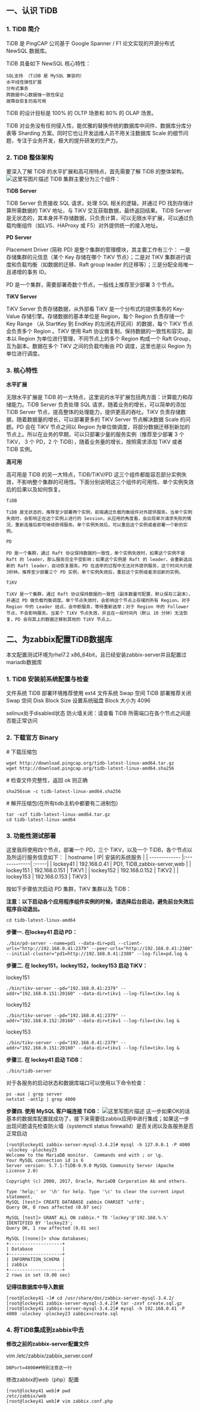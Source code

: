## 一、认识 TiDB
### 1. TiDB 简介

TiDB 是 PingCAP 公司基于 Google Spanner / F1 论文实现的开源分布式 NewSQL 数据库。

TiDB 具备如下 NewSQL 核心特性：

    SQL支持 （TiDB 是 MySQL 兼容的）
    水平线性弹性扩展
    分布式事务
    跨数据中心数据强一致性保证
    故障自恢复的高可用

TiDB 的设计目标是 100% 的 OLTP 场景和 80% 的 OLAP 场景。

TiDB 对业务没有任何侵入性，能优雅的替换传统的数据库中间件、数据库分库分表等 Sharding 方案。同时它也让开发运维人员不用关注数据库 Scale 的细节问题，专注于业务开发，极大的提升研发的生产力。

### 2. TiDB 整体架构

要深入了解 TiDB 的水平扩展和高可用特点，首先需要了解 TiDB 的整体架构。
![这里写图片描述](http://img.blog.csdn.net/20171012231137365?watermark/2/text/aHR0cDovL2Jsb2cuY3Nkbi5uZXQvTG9ja2V5MjM=/font/5a6L5L2T/fontsize/400/fill/I0JBQkFCMA==/dissolve/70/gravity/SouthEast)
TiDB 集群主要分为三个组件：

**TiDB Server**

TiDB Server 负责接收 SQL 请求，处理 SQL 相关的逻辑，并通过 PD 找到存储计算所需数据的 TiKV 地址，与 TiKV 交互获取数据，最终返回结果。 TiDB Server 是无状态的，其本身并不存储数据，只负责计算，可以无限水平扩展，可以通过负载均衡组件（如LVS、HAProxy 或 F5）对外提供统一的接入地址。

**PD Server**

Placement Driver (简称 PD) 是整个集群的管理模块，其主要工作有三个： 一是存储集群的元信息（某个 Key 存储在哪个 TiKV 节点）；二是对 TiKV 集群进行调度和负载均衡（如数据的迁移、Raft group leader 的迁移等）；三是分配全局唯一且递增的事务 ID。

PD 是一个集群，需要部署奇数个节点，一般线上推荐至少部署 3 个节点。

**TiKV Server**

TiKV Server 负责存储数据，从外部看 TiKV 是一个分布式的提供事务的 Key-Value 存储引擎。存储数据的基本单位是 Region，每个 Region 负责存储一个 Key Range （从 StartKey 到 EndKey 的左闭右开区间）的数据，每个 TiKV 节点会负责多个 Region 。TiKV 使用 Raft 协议做复制，保持数据的一致性和容灾。副本以 Region 为单位进行管理，不同节点上的多个 Region 构成一个 Raft Group，互为副本。数据在多个 TiKV 之间的负载均衡由 PD 调度，这里也是以 Region 为单位进行调度。

### 3. 核心特性

**水平扩展**

无限水平扩展是 TiDB 的一大特点，这里说的水平扩展包括两方面：计算能力和存储能力。TiDB Server 负责处理 SQL 请求，随着业务的增长，可以简单的添加 TiDB Server 节点，提高整体的处理能力，提供更高的吞吐。TiKV 负责存储数据，随着数据量的增长，可以部署更多的 TiKV Server 节点解决数据 Scale 的问题。PD 会在 TiKV 节点之间以 Region 为单位做调度，将部分数据迁移到新加的节点上。所以在业务的早期，可以只部署少量的服务实例（推荐至少部署 3 个 TiKV， 3 个 PD，2 个 TiDB），随着业务量的增长，按照需求添加 TiKV 或者 TiDB 实例。

**高可用**

高可用是 TiDB 的另一大特点，TiDB/TiKV/PD 这三个组件都能容忍部分实例失效，不影响整个集群的可用性。下面分别说明这三个组件的可用性、单个实例失效后的后果以及如何恢复。

    TiDB

    TiDB 是无状态的，推荐至少部署两个实例，前端通过负载均衡组件对外提供服务。当单个实例失效时，会影响正在这个实例上进行的 Session，从应用的角度看，会出现单次请求失败的情况，重新连接后即可继续获得服务。单个实例失效后，可以重启这个实例或者部署一个新的实例。

    PD

    PD 是一个集群，通过 Raft 协议保持数据的一致性，单个实例失效时，如果这个实例不是 Raft 的 leader，那么服务完全不受影响；如果这个实例是 Raft 的 leader，会重新选出新的 Raft leader，自动恢复服务。PD 在选举的过程中无法对外提供服务，这个时间大约是3秒钟。推荐至少部署三个 PD 实例，单个实例失效后，重启这个实例或者添加新的实例。

    TiKV

    TiKV 是一个集群，通过 Raft 协议保持数据的一致性（副本数量可配置，默认保存三副本），并通过 PD 做负载均衡调度。单个节点失效时，会影响这个节点上存储的所有 Region。对于 Region 中的 Leader 结点，会中断服务，等待重新选举；对于 Region 中的 Follower 节点，不会影响服务。当某个 TiKV 节点失效，并且在一段时间内（默认 10 分钟）无法恢复，PD 会将其上的数据迁移到其他的 TiKV 节点上。

## 二、为zabbix配置TiDB数据库
本文配置测试环境为rhel7.2 x86_64bit，且已经安装zabbix-server并且配置过mariadb数据库
### 1. TiDB 安装前系统配置与检查

文件系统 	TiDB 部署环境推荐使用 ext4 文件系统
Swap 空间 	TiDB 部署推荐关闭 Swap 空间
Disk Block Size 	设置系统磁盘 Block 大小为 4096

selinux处于disabled状态
防火墙关闭：请查看 TiDB 所需端口在各个节点之间是否能正常访问

### 2. 下载官方 Binary

 \# 下载压缩包

	wget http://download.pingcap.org/tidb-latest-linux-amd64.tar.gz
	wget http://download.pingcap.org/tidb-latest-linux-amd64.sha256

 \# 检查文件完整性，返回 ok 则正确

	sha256sum -c tidb-latest-linux-amd64.sha256

 \# 解开压缩包(在所有tidb主机中都要有二进制包)

	tar -xzf tidb-latest-linux-amd64.tar.gz
	cd tidb-latest-linux-amd64

### 3. 功能性测试部署

这里我将使用四个节点，部署一个 PD，三个 TiKV，以及一个 TiDB，各个节点以及所运行服务信息如下：
| hostname | IP| 安装的系统服务 |
| ------------- |:-------------| :-----|
| lockey41 | 192.168.0.41 | PD1, TiDB,zabbix-server,web |
| lockey151 | 192.168.0.151 | TiKV1 |
| lockey152 | 192.168.0.152 | TiKV2 |
| lockey153 | 192.168.0.153 | TiKV3 |

按如下步骤依次启动 PD 集群，TiKV 集群以及 TiDB：

**注意：以下启动各个应用程序组件实例的时候，请选择后台启动，避免前台失效后程序自动退出。**

	cd tidb-latest-linux-amd64

**步骤一. 在lockey41 启动 PD：**

	./bin/pd-server --name=pd1 --data-dir=pd1 --client-urls="http://192.168.0.41:2379" --peer-urls="http://192.168.0.41:2380" --initial-cluster="pd1=http://192.168.0.41:2380" --log-file=pd.log &


**步骤二. 在 lockey151，lockey152，lockey153 启动 TiKV：**

lockey151

	./bin/tikv-server --pd="192.168.0.41:2379" --addr="192.168.0.151:20160" --data-dir=tikv1 --log-file=tikv.log &
lockey152

	./bin/tikv-server --pd="192.168.0.41:2379" --addr="192.168.0.152:20160" --data-dir=tikv1 --log-file=tikv.log &
lockey153

	./bin/tikv-server --pd="192.168.0.41:2379" --addr="192.168.0.151:20160" --data-dir=tikv1 --log-file=tikv.log &

**步骤三. 在 lockey41 启动 TiDB：**

	./bin/tidb-server

对于各服务的启动状态和数据库端口可以使用以下命令检查：

	ps -aux | grep server
	netstat -antlp | grep 4000

**步骤四. 使用 MySQL 客户端连接 TiDB：**
![这里写图片描述](http://img.blog.csdn.net/20171012234848872?watermark/2/text/aHR0cDovL2Jsb2cuY3Nkbi5uZXQvTG9ja2V5MjM=/font/5a6L5L2T/fontsize/400/fill/I0JBQkFCMA==/dissolve/70/gravity/SouthEast)
这一步如果OK的话基本的数据库配置就成功了，接下来需要往zabbix应用中进行集成；如果这一步出现问题请先检查防火墙（systemctl status firewalld）是否关闭以及各服务是否正常启动

	[root@lockey41 zabbix-server-mysql-3.4.2]# mysql -h 127.0.0.1 -P 4000 -ulockey -plockey23
	Welcome to the MariaDB monitor.  Commands end with ; or \g.
	Your MySQL connection id is 6
	Server version: 5.7.1-TiDB-0.9.0 MySQL Community Server (Apache License 2.0)

	Copyright (c) 2000, 2017, Oracle, MariaDB Corporation Ab and others.

	Type 'help;' or '\h' for help. Type '\c' to clear the current input statement.
	MySQL [test]> CREATE DATABASE zabbix CHARSET 'utf8';
	Query OK, 0 rows affected (0.07 sec)

	MySQL [test]> GRANT ALL ON zabbix.* TO 'lockey'@'192.168.%.%' IDENTIFIED BY 'lockey23';
	Query OK, 1 row affected (0.01 sec)

	MySQL [(none)]> show databases;
	+--------------------+
	| Database           |
	+--------------------+
	| INFORMATION_SCHEMA |
	| zabbix             |
	+--------------------+
	2 rows in set (0.00 sec)

**记得往数据库中导入数据**

	[root@lockey41 ~]# cd /usr/share/doc/zabbix-server-mysql-3.4.2/
	[root@lockey41 zabbix-server-mysql-3.4.2]# tar -zxvf create.sql.gz
	[root@lockey41 zabbix-server-mysql-3.4.2]# mysql -h 192.168.0.41 -P 4000 -ulockey -plockey23 zabbix<create.sql

### 4. 将TiDB集成到zabbix中去

**修改之前的zabbix-server配置文件**

vim /etc/zabbix/zabbix_server.conf

	DBPort=4000##特别注意这一行

修改zabbix的web（php）配置

	[root@lockey41 web]# pwd
	/etc/zabbix/web
	[root@lockey41 web]# vim zabbix.conf.php
  <?php
  // Zabbix GUI configuration file.
  global $DB;

  $DB['TYPE']     = 'MYSQL';
  $DB['SERVER']   = '192.168.0.41';####
  $DB['PORT']     = '4000';####
  $DB['DATABASE'] = 'zabbix';
  $DB['USER']     = 'lockey';
  $DB['PASSWORD'] = 'lockey23';

![这里写图片描述](http://img.blog.csdn.net/20171012234832727?watermark/2/text/aHR0cDovL2Jsb2cuY3Nkbi5uZXQvTG9ja2V5MjM=/font/5a6L5L2T/fontsize/400/fill/I0JBQkFCMA==/dissolve/70/gravity/SouthEast)
如果上边的配置没有修改则会出现以下错误：

	Database error      Error connecting to database: Can't connect to local MySQL server through socket
![这里写图片描述](http://img.blog.csdn.net/20171012234926899?watermark/2/text/aHR0cDovL2Jsb2cuY3Nkbi5uZXQvTG9ja2V5MjM=/font/5a6L5L2T/fontsize/400/fill/I0JBQkFCMA==/dissolve/70/gravity/SouthEast)

上边步骤如果都OK将可以正常登录（初始用户名密码Admin/zabbix）
![这里写图片描述](http://img.blog.csdn.net/20171012235128700?watermark/2/text/aHR0cDovL2Jsb2cuY3Nkbi5uZXQvTG9ja2V5MjM=/font/5a6L5L2T/fontsize/400/fill/I0JBQkFCMA==/dissolve/70/gravity/SouthEast)
登录成功首页如下展示：
![这里写图片描述](http://img.blog.csdn.net/20171012235321993?watermark/2/text/aHR0cDovL2Jsb2cuY3Nkbi5uZXQvTG9ja2V5MjM=/font/5a6L5L2T/fontsize/400/fill/I0JBQkFCMA==/dissolve/70/gravity/SouthEast)
